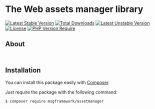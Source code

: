 # The Web assets manager library

[![Latest Stable Version](http://poser.pugx.org/msgframework/AssetManager/v)](https://packagist.org/packages/msgframework/AssetManager)
[![Total Downloads](http://poser.pugx.org/msgframework/AssetManager/downloads)](https://packagist.org/packages/msgframework/AssetManager)
[![Latest Unstable Version](http://poser.pugx.org/msgframework/AssetManager/v/unstable)](https://packagist.org/packages/msgframework/AssetManager)
[![License](http://poser.pugx.org/msgframework/AssetManager/license)](https://packagist.org/packages/msgframework/AssetManager)
[![PHP Version Require](http://poser.pugx.org/msgframework/AssetManager/require/php)](https://packagist.org/packages/msgframework/AssetManager)

## About



## 

``` php
```

## Installation

You can install this package easily with [Composer](https://getcomposer.org/).

Just require the package with the following command:

    $ composer require msgframework/assetmanager
